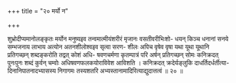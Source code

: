 +++
title = "२० मर्यो न"

+++

शुभ्रोदीप्यमानोलङ्कृतः मर्योन मनुष्यइव तन्वमात्मीयंशरीरं मृजानः वसतीवरीभिःशो- धयन् किञ्च धनानां सनये सम्भजनाय लाभाय अत्योन अतनशीलोश्वइव सृत्वा सरण- शीलः अपिच वृषेव वृषा यथा यूथा यूथानि प्रतिगच्छन् शब्दङ्करोति तद्वत् कोशं अधि- षवणचर्मणा कृतम्पात्रं परि अर्षन् प्रतिगच्छन् सोमः कनिक्रदत् पुनःपुनः शब्दं कुर्वन् चम्वोः अधिषवणफलकयोराविवेश आविशति । कनिक्रदत् क्रदेर्यङ्लुकि दाधर्तिदर्धर्तीत्या- दिनानिपातनादभ्यासस्य निगागमः तस्यशतरि अभ्यस्तानामादिरित्याद्युदात्तत्वं ॥ २० ॥